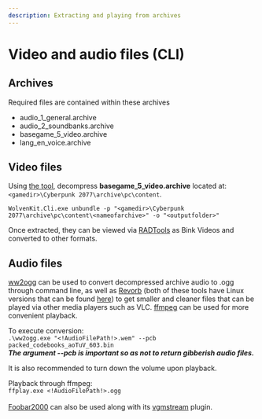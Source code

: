 ```yaml
---
description: Extracting and playing from archives
---
```


# Video and audio files (CLI)

## Archives

Required files are contained within these archives

* audio\_1\_general.archive
* audio\_2\_soundbanks.archive
* basegame\_5\_video.archive
* lang\_en\_voice.archive

## Video files

Using [the tool](https://github.com/WolvenKit/WolvenKit-nightly-releases/releases/latest), decompress **basegame\_5\_video.archive** located at: `<gamedir>\Cyberpunk 2077\archive\pc\content`.

```
WolvenKit.Cli.exe unbundle -p "<gamedir>\Cyberpunk 2077\archive\pc\content\<nameofarchive>" -o "<outputfolder>"
```

Once extracted, they can be viewed via [RADTools](http://www.radgametools.com/bnkdown.htm) as Bink Videos and converted to other formats.

## Audio files

[ww2ogg](https://github.com/hcs64/ww2ogg) can be used to convert decompressed archive audio to .ogg through command line, as well as [Revorb](https://cloudflare-ipfs.com/ipfs/QmVgjfU7qgPEtANatrfh7VQJby9t1ojrTbN7X8Ei4djF4e/revorb.exe) (both of these tools have Linux versions that can be found [here](https://www.nexusmods.com/witcher3/mods/6265)) to get smaller and cleaner files that can be played via other media players such as VLC. [ffmpeg](https://ffmpeg.org/download.html) can be used for more convenient playback.

To execute conversion:\
`.\ww2ogg.exe "<!AudioFilePath!>.wem" --pcb packed_codebooks_aoTuV_603.bin`\
_**The argument --pcb is important so as not to return gibberish audio files.**_

It is also recommended to turn down the volume upon playback.

Playback through ffmpeg:\
`ffplay.exe <!AudioFilePath!>.ogg`\
\
[Foobar2000](http://www.foobar2000.org) can also be used along with its [vgmstream](https://www.foobar2000.org/components/view/foo\_input\_vgmstream) plugin.
